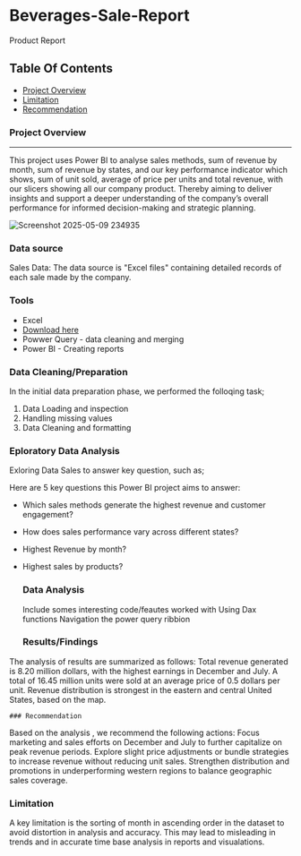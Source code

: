 # Beverages-Sale-Report
Product Report

## Table Of Contents

- [Project Overview](#project-overview)
- [Limitation](#limitation)
- [Recommendation](#recommendation)
  

### Project Overview

---

This project uses Power BI to analyse sales methods, sum of revenue by month, sum of revenue by states, and our key performance indicator which shows, sum of unit sold, average of price per units and total revenue, with our slicers showing all our company product. Thereby aiming to deliver insights and support a deeper understanding of the company’s overall performance for informed decision-making and strategic planning.

![Screenshot 2025-05-09 234935](https://github.com/user-attachments/assets/8039d85d-6105-43d0-87eb-af9f68c4ede9)



### Data source

Sales Data: The data source is "Excel files" containing detailed records of each sale made by the company.

### Tools

- Excel
- [Download here](https://view.flodesk.com/pages/64035c39e53da0b99ec98a3b)
- Powwer Query - data cleaning and merging
- Power BI - Creating reports


### Data Cleaning/Preparation


In the initial data preparation phase, we performed the folloqing task;
1. Data Loading and inspection
2. Handling missing values
3. Data Cleaning and formatting

### Eploratory  Data Analysis

Exloring Data Sales to answer key question, such as;

Here are 5 key questions this Power BI project aims to answer:

- Which sales methods generate the highest revenue and customer engagement?  
- How does sales performance vary across different states?  
- Highest Revenue by month?  
- Highest sales by products?

  ### Data Analysis

  Include somes interesting code/feautes worked with
Using Dax functions
Navigation the power query ribbion


  ### Results/Findings
  
The analysis of results are summarized as follows:
Total revenue generated is 8.20 million dollars, with the highest earnings in December and July.
A total of 16.45 million units were sold at an average price of 0.5 dollars per unit.
Revenue distribution is strongest in the eastern and central United States, based on the map.

    ### Recommendation

Based on the analysis , we recommend the following actions:
   Focus marketing and sales efforts on December and July to further capitalize on peak revenue periods.
Explore slight price adjustments or bundle strategies to increase revenue without reducing unit sales.
Strengthen distribution and promotions in underperforming western regions to balance geographic sales coverage.

### Limitation

A key limitation is the sorting of month in ascending order in the dataset to avoid distortion in analysis and accuracy. This may lead to misleading in trends and in accurate time base analysis in reports and visualations.
